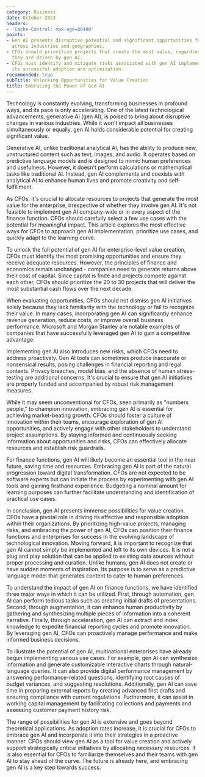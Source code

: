 ```yaml
---
category: Business
date: October 2023
headers:
- 'Cache-Control: max-age=86400'
points:
- Gen AI presents disruptive potential and significant opportunities for value creation
  across industries and geographies.
- CFOs should prioritize projects that create the most value, regardless of whether
  they are driven by gen AI.
- CFOs must identify and mitigate risks associated with gen AI implementation to ensure
  its successful adoption and optimization.
recommended: true
subTitle: Unlocking Opportunities for Value Creation
title: Embracing the Power of Gen AI
---
```


Technology is constantly evolving, transforming businesses in profound ways, and its pace is only accelerating. One of the latest technological advancements, generative AI (gen AI), is poised to bring about disruptive changes in various industries. While it won't impact all businesses simultaneously or equally, gen AI holds considerable potential for creating significant value.

Generative AI, unlike traditional analytical AI, has the ability to produce new, unstructured content such as text, images, and audio. It operates based on predictive language models and is designed to mimic human preferences and usefulness. However, it doesn't perform calculations or mathematical tasks like traditional AI. Instead, gen AI complements and coexists with analytical AI to enhance human lives and promote creativity and self-fulfillment.

As CFOs, it's crucial to allocate resources to projects that generate the most value for the enterprise, irrespective of whether they involve gen AI. It's not feasible to implement gen AI company-wide or in every aspect of the finance function. CFOs should carefully select a few use cases with the potential for meaningful impact. This article explores the most effective ways for CFOs to approach gen AI implementation, prioritize use cases, and quickly adapt to the learning curve.

To unlock the full potential of gen AI for enterprise-level value creation, CFOs must identify the most promising opportunities and ensure they receive adequate resources. However, the principles of finance and economics remain unchanged - companies need to generate returns above their cost of capital. Since capital is finite and projects compete against each other, CFOs should prioritize the 20 to 30 projects that will deliver the most substantial cash flows over the next decade.

When evaluating opportunities, CFOs should not dismiss gen AI initiatives solely because they lack familiarity with the technology or fail to recognize their value. In many cases, incorporating gen AI can significantly enhance revenue generation, reduce costs, or improve overall business performance. Microsoft and Morgan Stanley are notable examples of companies that have successfully leveraged gen AI to gain a competitive advantage.

Implementing gen AI also introduces new risks, which CFOs need to address proactively. Gen AI tools can sometimes produce inaccurate or nonsensical results, posing challenges in financial reporting and legal contexts. Privacy breaches, model bias, and the absence of human stress-testing are additional concerns. It's crucial to ensure that gen AI initiatives are properly funded and accompanied by robust risk management measures.

While it may seem unconventional for CFOs, seen primarily as "numbers people," to champion innovation, embracing gen AI is essential for achieving market-beating growth. CFOs should foster a culture of innovation within their teams, encourage exploration of gen AI opportunities, and actively engage with other stakeholders to understand project assumptions. By staying informed and continuously seeking information about opportunities and risks, CFOs can effectively allocate resources and establish risk guardrails.

For finance functions, gen AI will likely become an essential tool in the near future, saving time and resources. Embracing gen AI is part of the natural progression toward digital transformation. CFOs are not expected to be software experts but can initiate the process by experimenting with gen AI tools and gaining firsthand experience. Budgeting a nominal amount for learning purposes can further facilitate understanding and identification of practical use cases.

In conclusion, gen AI presents immense possibilities for value creation. CFOs have a pivotal role in driving its effective and responsible adoption within their organizations. By prioritizing high-value projects, managing risks, and embracing the power of gen AI, CFOs can position their finance functions and enterprises for success in the evolving landscape of technological innovation. Moving forward, it is important to recognize that gen AI cannot simply be implemented and left to its own devices. It is not a plug and play solution that can be applied to existing data sources without proper processing and curation. Unlike humans, gen AI does not create or have sudden moments of inspiration. Its purpose is to serve as a predictive language model that generates content to cater to human preferences.

To understand the impact of gen AI on finance functions, we have identified three major ways in which it can be utilized. First, through automation, gen AI can perform tedious tasks such as creating initial drafts of presentations. Second, through augmentation, it can enhance human productivity by gathering and synthesizing multiple pieces of information into a coherent narrative. Finally, through acceleration, gen AI can extract and index knowledge to expedite financial reporting cycles and promote innovation. By leveraging gen AI, CFOs can proactively manage performance and make informed business decisions.

To illustrate the potential of gen AI, multinational enterprises have already begun implementing various use cases. For example, gen AI can synthesize information and generate customizable interactive charts through natural-language queries. It can also provide digital performance management by answering performance-related questions, identifying root causes of budget variances, and suggesting resolutions. Additionally, gen AI can save time in preparing external reports by creating advanced first drafts and ensuring compliance with current regulations. Furthermore, it can assist in working capital management by facilitating collections and payments and assessing customer payment history risk.

The range of possibilities for gen AI is extensive and goes beyond theoretical applications. As adoption rates increase, it is crucial for CFOs to embrace gen AI and incorporate it into their strategies in a proactive manner. CFOs should view gen AI as a tool for value creation and actively support strategically critical initiatives by allocating necessary resources. It is also essential for CFOs to familiarize themselves and their teams with gen AI to stay ahead of the curve. The future is already here, and embracing gen AI is a key step towards success.